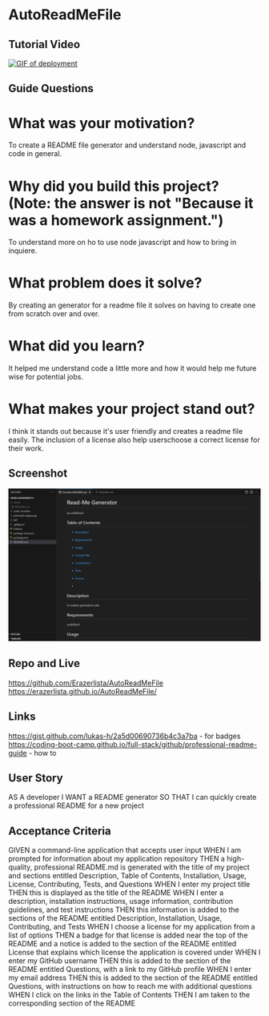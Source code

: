 # AutoReadMeFile

## Tutorial Video

[<img src="assets/Walkthrough_for_README.gif" alt="GIF of deployment">
](https://github.com/Erazerlista/AutoReadMeFile/blob/eb9c1e44730628b865f5d012a8e7b3b09e569696/assets/Walkthrough%20for%20README.gif)

## Guide Questions

# What was your motivation?

To create a README file generator and understand node, javascript and code in general.

# Why did you build this project? (Note: the answer is not "Because it was a homework assignment.")

To understand more on ho to use node javascript and how to bring in inquiere.

# What problem does it solve?

By creating an generator for a readme file it solves on having to create one from scratch over and over.

# What did you learn?

It helped me understand code a little more and how it would help me future wise for potential jobs.

# What makes your project stand out?

I think it stands out because it's user friendly and creates a readme file easily. The inclusion of a license also
help userschoose a correct license for their work.

## Screenshot

<img src="assets\screenshot for project.png" alt="picture of deployment">

## Repo and Live

https://github.com/Erazerlista/AutoReadMeFile
https://erazerlista.github.io/AutoReadMeFile/

## Links

https://gist.github.com/lukas-h/2a5d00690736b4c3a7ba - for badges
https://coding-boot-camp.github.io/full-stack/github/professional-readme-guide - how to

## User Story

AS A developer
I WANT a README generator
SO THAT I can quickly create a professional README for a new project

## Acceptance Criteria

GIVEN a command-line application that accepts user input
WHEN I am prompted for information about my application repository
THEN a high-quality, professional README.md is generated with the title of my project and sections entitled Description, Table of Contents, Installation, Usage, License, Contributing, Tests, and Questions
WHEN I enter my project title
THEN this is displayed as the title of the README
WHEN I enter a description, installation instructions, usage information, contribution guidelines, and test instructions
THEN this information is added to the sections of the README entitled Description, Installation, Usage, Contributing, and Tests
WHEN I choose a license for my application from a list of options
THEN a badge for that license is added near the top of the README and a notice is added to the section of the README entitled License that explains which license the application is covered under
WHEN I enter my GitHub username
THEN this is added to the section of the README entitled Questions, with a link to my GitHub profile
WHEN I enter my email address
THEN this is added to the section of the README entitled Questions, with instructions on how to reach me with additional questions
WHEN I click on the links in the Table of Contents
THEN I am taken to the corresponding section of the README

